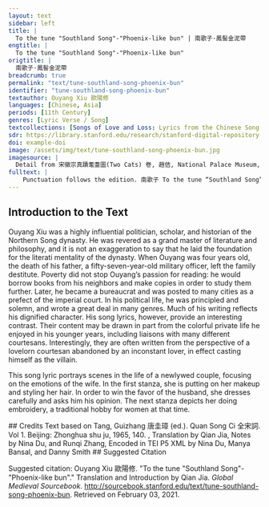 ```yaml
---
layout: text
sidebar: left
title: |
  To the tune "Southland Song"-"Phoenix-like bun" | 南歌子·鳳髻金泥帶
engtitle: |
  To the tune "Southland Song"-"Phoenix-like bun"
origtitle: |
  南歌子·鳳髻金泥帶
breadcrumb: true
permalink: "text/tune-southland-song-phoenix-bun"
identifier: "tune-southland-song-phoenix-bun"
textauthor: Ouyang Xiu 歐陽修
languages: [Chinese, Asia]
periods: [11th Century]
genres: [Lyric Verse / Song]
textcollections: [Songs of Love and Loss: Lyrics from the Chinese Song Dynasty, Love Songs of the Medieval World: Lyrics from Europe and Asia]
sdr: https://library.stanford.edu/research/stanford-digital-repository 
doi: example-doi 
image: /assets/img/text/tune-southland-song-phoenix-bun.jpg
imagesource: |
  Detail from 宋徽宗真蹟耄耋圖(Two Cats) 卷, 趙佶, National Palace Museum, Accession Number: K2A001419N000000000PAF [Public Domain]
fulltext: |
    Punctuation follows the edition. 南歌子 To the tune “Southland Song” 鳳髻金泥帶 Phoenix-like bun and gold-pleated ribbon, 龍紋玉掌梳。 Hand-shaped jade comb with dragon pattern. 走來窗下笑相扶。 Running over to the window in laughter and snuggling up to her husband, 愛道畫眉深淺， Fondly asking him whether her the shade of her painted eyebrows, 入時無。 is fashionable or not. 弄筆偎人久， Playing with the brush and leaning into him for a long time, 描花試手初。 She tries to trace the embroidery with her hand for the first time. 等閒妨了繡功夫。 Casually, she delays the time for embroidery work. 笑問雙鴛鴦字， Smiling, she asked: “the two characters of yuan and yang,“Yuanyang” means mandarin duck. The character “yuan” refers to the male one, and “yang” the female. As mandarin ducks are often in pairs, they are regarded as a symbol for couples and marriage. 怎生書。 How should I write them?” 
---
```

## Introduction to the Text 
<p>Ouyang Xiu was a highly influential politician, scholar, and historian of the Northern Song dynasty. He was revered as a grand master of literature and philosophy, and it is not an exaggeration to say that he laid the foundation for the literati mentality of the dynasty. When Ouyang was four years old, the death of his father, a fifty-seven-year-old military officer, left the family destitute. Poverty did not stop Ouyang’s passion for reading: he would borrow books from his neighbors and make copies in order to study them further. Later, he became a bureaucrat and was posted to many cities as a prefect of the imperial court. In his political life, he was principled and solemn, and wrote a great deal in many genres. Much of his writing reflects his dignified character. His song lyrics, however, provide an interesting contrast. Their content may be drawn in part from the colorful private life he enjoyed in his younger years, including liaisons with many different courtesans. Interestingly, they are often written from the perspective of a lovelorn courtesan abandoned by an inconstant lover, in effect casting himself as the villain.</p> <p dir="ltr" id="docs-internal-guid-9d4ac392-7fff-556c-e39a-8f514db81355">This song lyric portrays scenes in the life of a newlywed couple, focusing on the emotions of the wife. In the first stanza, she is putting on her makeup and styling her hair. In order to win the favor of the husband, she dresses carefully and asks him his opinion. The next stanza depicts her doing embroidery, a traditional hobby for women at that time. </p>
## Credits
Text based on Tang, Guizhang 唐圭璋 (ed.). Quan Song Ci 全宋詞. Vol 1. Beijing: Zhonghua shu ju, 1965, 140. , 
Translation by Qian Jia, Notes by Nina Du,  and Runqi Zhang, 
Encoded in TEI P5 XML by Nina Du, Manya Bansal,  and Danny Smith
## Suggested Citation
<p>Suggested citation: Ouyang Xiu 歐陽修.  "To the tune "Southland Song"-"Phoenix-like bun"." Translation and Introduction by Qian Jia. <em>Global Medieval Sourcebook</em>. <a href="http://sourcebook.stanford.edu/text/tune-southland-song-phoenix-bun">http://sourcebook.stanford.edu/text/tune-southland-song-phoenix-bun</a>. Retrieved on February 03, 2021.</p>